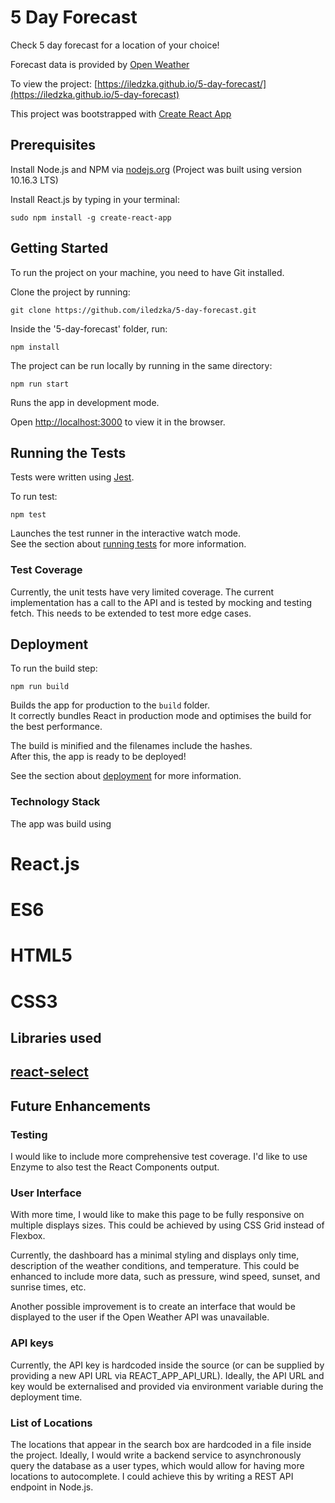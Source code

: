 # 5 Day Forecast

Check 5 day forecast for a location of your choice!

Forecast data is provided by [Open Weather](https://openweathermap.or)

To view the project: [https://iledzka.github.io/5-day-forecast/](https://iledzka.github.io/5-day-forecast)

This project was bootstrapped with [Create React App](https://github.com/facebook/create-react-app)

## Prerequisites

Install Node.js and NPM via [nodejs.org](nodejs.org/en/) (Project was built using version 10.16.3 LTS)

Install React.js by typing in your terminal:

```
sudo npm install -g create-react-app
```

## Getting Started

To run the project on your machine, you need to have Git installed.

Clone the project by running:

```
git clone https://github.com/iledzka/5-day-forecast.git
```

Inside the '5-day-forecast' folder, run:

```
npm install
```

The project can be run locally by running in the same directory:

```
npm run start
```

Runs the app in development mode.<br />

Open [http://localhost:3000](http://localhost:3000) to view it in the browser.

## Running the Tests

Tests were written using [Jest](https://jestjs.io/).

To run test:

```
npm test
```

Launches the test runner in the interactive watch mode.<br />
See the section about [running tests](https://facebook.github.io/create-react-app/docs/running-tests) for more information.

### Test Coverage

Currently, the unit tests have very limited coverage. The current implementation has a call to the API and is tested by mocking and testing fetch. This needs to be extended to test more edge cases.

## Deployment

To run the build step:

```
npm run build
```

Builds the app for production to the `build` folder.<br />
It correctly bundles React in production mode and optimises the build for the best performance.

The build is minified and the filenames include the hashes.<br />
After this, the app is ready to be deployed!

See the section about [deployment](https://facebook.github.io/create-react-app/docs/deployment) for more information.

### Technology Stack

The app was build using

# React.js

# ES6

# HTML5

# CSS3

## Libraries used

## [react-select](https://github.com/JedWatson/react-select)

## Future Enhancements

### Testing

I would like to include more comprehensive test coverage. I'd like to use Enzyme to also test the React Components output.

### User Interface

With more time, I would like to make this page to be fully responsive on multiple displays sizes. This could be achieved by using CSS Grid instead of Flexbox.

Currently, the dashboard has a minimal styling and displays only time, description of the weather conditions, and temperature. This could be enhanced to include more data, such as pressure, wind speed, sunset, and sunrise times, etc.

Another possible improvement is to create an interface that would be displayed to the user if the Open Weather API was unavailable.

### API keys

Currently, the API key is hardcoded inside the source (or can be supplied by providing a new API URL via REACT_APP_API_URL). Ideally, the API URL and key would be externalised and provided via environment variable during the deployment time.

### List of Locations

The locations that appear in the search box are hardcoded in a file inside the project. Ideally, I would write a backend service to asynchronously query the database as a user types, which would allow for having more locations to autocomplete. I could achieve this by writing a REST API endpoint in Node.js.
